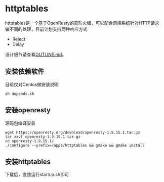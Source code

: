 # httptables
httptables是一个基于OpenResty的软防火墙，可以配合风控系统针对HTTP请求做不同的处理，目前计划支持两种响应方式

* Reject
* Delay


设计细节请查看[OUTLINE.md](OUTLINE.md)。

## 安装依赖软件
目前仅对Centos做安装说明

```
sh depends.sh
```

## 安装openresty
源码包编译安装

```
wget https://openresty.org/download/openresty-1.9.15.1.tar.gz
tar zxvf openresty-1.9.15.1.tar.gz
cd openresty-1.9.15.1/
./configure --prefix=/apps/httptables && gmake && gmake install
```


## 安装httptables
下载后，直接运行startup.sh即可
